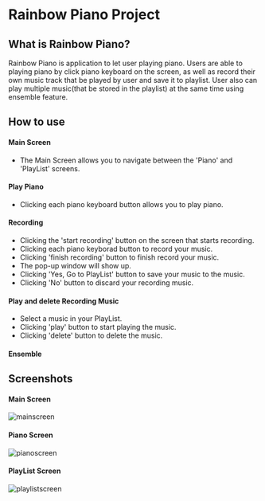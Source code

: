 # Rainbow Piano Project


## What is Rainbow Piano?
Rainbow Piano is application to let user playing piano. Users are able to playing piano by click piano keyboard on the screen, as well as record their own music track that be played by user and save it to playlist. User also can play multiple music(that be stored in the playlist) at the same time using ensemble feature. 


## How to use

#### Main Screen

* The Main Screen allows you to navigate between the 'Piano' and 'PlayList' screens.

#### Play Piano
* Clicking each piano keyboard button allows you to play piano.


#### Recording

* Clicking the 'start recording' button on the screen that starts recording.
* Clicking each piano keyborad button to record your music.
* Clicking 'finish recording' button to finish record your music.
* The pop-up window will show up.
* Clicking 'Yes, Go to PlayList' button to save your music to the music.
* Clicking 'No' button to discard your recording music.


#### Play and delete Recording Music
* Select a music in your PlayList.
* Clicking 'play' button to start playing the music.
* Clicking 'delete' button to delete the music.
  
#### Ensemble

## Screenshots
#### Main Screen
![mainscreen](https://github.com/zzhongli/RainbowPiano/assets/133532143/e560c62b-dd86-42aa-aeb3-c6c48c3d9d75)

#### Piano Screen
![pianoscreen](https://github.com/zzhongli/RainbowPiano/assets/133532143/54af564f-46b6-48b6-a816-20d34eac1366)

#### PlayList Screen

![playlistscreen](https://github.com/zzhongli/RainbowPiano/assets/133532143/21fbe416-67d5-44d4-98d1-7048810e3334)
